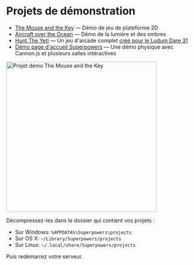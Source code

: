 # Projets de démonstration

  * [The Mouse and the Key](https://bitbucket.org/sparklinlabs/superpowers-mouse-key-demo/) &mdash; Démo de jeu de plateforme 2D
  * [Aircraft over the Ocean](https://bitbucket.org/sparklinlabs/superpowers-aircraft-water) &mdash; Démo de la lumière et des ombres
  * [Hunt The Yeti](https://bitbucket.org/sparklinlabs/hunt-the-yeti) &mdash; Un jeu d'arcade complet [créé pour le Ludum Dare 31](http://sparklinlabs.itch.io/hunt-the-yeti)
  * [Démo page d'accueil Superpowers](https://bitbucket.org/sparklinlabs/superpowers-demo/) &mdash; Une démo physique avec Cannon.js et plusieurs salles intéractives

<img src="/images/mickey.png" alt="Projet démo The Mouse and the Key" height="400" />

Décompressez-les dans le dossier qui contient vos projets :

  * Sur Windows: `%APPDATA%\Superpowers\projects`
  * Sur OS X: `~/Library/Superpowers/projects`
  * Sur Linux: `~/.local/share/Superpowers/projects`

Puis redémarrez votre serveur.

